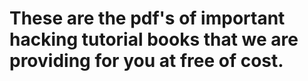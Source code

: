 
# These are the pdf's of important hacking tutorial books that we are providing for you at free of cost.
